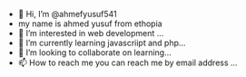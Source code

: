 - 👋 Hi, I’m @ahmefyusuf541
- my name is ahmed yusuf from ethopia
- 👀 I’m interested in web development ...
- 🌱 I’m currently learning javascriipt and php...
- 💞️ I’m looking to collaborate on learning...
- 📫 How to reach me you can reach me by email  address ...

